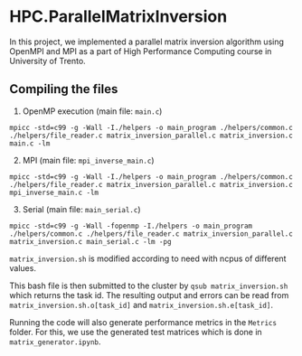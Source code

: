# HPC.ParallelMatrixInversion

In this project, we implemented a parallel matrix inversion algorithm using OpenMPI and MPI as a part of High Performance Computing course in University of Trento.

## Compiling the files

1. OpenMP execution (main file: `main.c`)

`mpicc -std=c99 -g -Wall -I./helpers -o main_program ./helpers/common.c ./helpers/file_reader.c matrix_inversion_parallel.c matrix_inversion.c main.c -lm`

2. MPI (main file: `mpi_inverse_main.c`)

`mpicc -std=c99 -g -Wall -I./helpers -o main_program ./helpers/common.c ./helpers/file_reader.c matrix_inversion_parallel.c matrix_inversion.c mpi_inverse_main.c -lm`

3. Serial (main file: `main_serial.c`)

`mpicc -std=c99 -g -Wall -fopenmp -I./helpers -o main_program ./helpers/common.c ./helpers/file_reader.c matrix_inversion_parallel.c matrix_inversion.c main_serial.c -lm -pg`

`matrix_inversion.sh` is modified according to need with ncpus of different values.

This bash file is then submitted to the cluster by `qsub matrix_inversion.sh` which returns the task id. The resulting output and errors can be read from `matrix_inversion.sh.o[task_id]` and `matrix_inversion.sh.e[task_id]`.

Running the code will also generate performance metrics in the `Metrics` folder. For this, we use the generated test matrices which is done in `matrix_generator.ipynb`.
